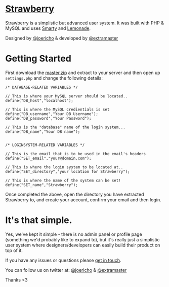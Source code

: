 # [Strawberry](http://lifes.gd/strawberry)

Strawberry is a simplistic but advanced user system. It was built with PHP & MySQL and uses [Smarty](http://www.smarty.net) and [Lemonade](http://joey.so/lemonade).

Designed by [@joericho](http://twitter.com/joericho) & developed by [@extramaster](https://twitter.com/extramaster)

# Getting Started

First download the [master.zip](https://github.com/lifesgood/strawberry/archive/master.zip) and extract to your server and then open up `settings.php` and change the following details:

```
/* DATABASE-RELATED VARIABLES */

// This is where your MySQL server should be located..
define("DB_host","localhost");

// This is where the MySQL credientials is set
define("DB_username","Your DB Username");
define("DB_password","Your Password");

// This is the "database" name of the login system...
define("DB_name","Your DB name");


/* LOGINSYSTEM-RELATED VARIABLES */

// This is the email that is to be used in the email's headers
define("SET_email","your@domain.com");

// This is where the login system to be located at..
define("SET_directory","your location for Strawberry");

// This is where the name of the system can be set!
define("SET_name","Strawberry");
```

Once completed the above, open the directory you have extracted Strawberry to, and create your account, confirm your email and then login.

# It's that simple.

Yes, we've kept it simple - there is no admin panel or profile page (something we'd probably like to expand to), but it's really just a simplistic user system where
designers/developers can easily build their product on top of it.

If you have any issues or questions please [get in touch](https://github.com/lifesgood/strawberry/issues/new).

You can follow us on twitter at: [@joericho](http://twitter.com/joericho) & [@extramaster](http://twitter.com/extramaster)

Thanks <3
